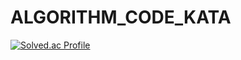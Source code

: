 # ALGORITHM_CODE_KATA

[![Solved.ac Profile](http://mazassumnida.wtf/api/v2/generate_badge?boj=ak015a01)](https://solved.ac/gumenssal/)

